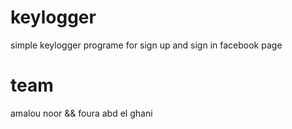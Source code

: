 # keylogger
simple keylogger programe for sign up and sign in facebook page
# team
amalou noor && foura abd el ghani
